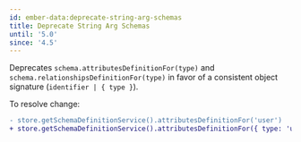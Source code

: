 ```yaml
---
id: ember-data:deprecate-string-arg-schemas
title: Deprecate String Arg Schemas
until: '5.0'
since: '4.5'
---
```


Deprecates `schema.attributesDefinitionFor(type)` and `schema.relationshipsDefinitionFor(type)` in favor of a consistent object signature (`identifier | { type }`).

To resolve change:

```diff
- store.getSchemaDefinitionService().attributesDefinitionFor('user')
+ store.getSchemaDefinitionService().attributesDefinitionFor({ type: 'user' })
```
